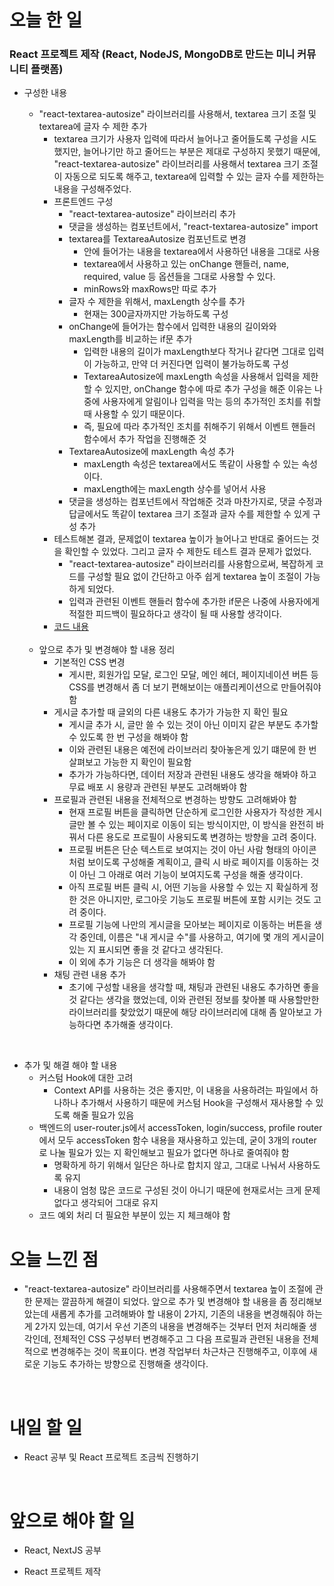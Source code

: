 # 오늘 한 일

### React 프로젝트 제작 (React, NodeJS, MongoDB로 만드는 미니 커뮤니티 플랫폼)

- 구성한 내용

  - "react-textarea-autosize" 라이브러리를 사용해서, textarea 크기 조절 및 textarea에 글자 수 제한 추가
    - textarea 크기가 사용자 입력에 따라서 늘어나고 줄어들도록 구성을 시도했지만, 늘어나기만 하고 줄어드는 부분은 제대로 구성하지 못했기 때문에, "react-textarea-autosize" 라이브러리를 사용해서 textarea 크기 조절이 자동으로 되도록 해주고, textarea에 입력할 수 있는 글자 수를 제한하는 내용을 구성해주었다.
    - 프론트엔드 구성
      - "react-textarea-autosize" 라이브러리 추가
      - 댓글을 생성하는 컴포넌트에서, "react-textarea-autosize" import
      - textarea를 TextareaAutosize 컴포넌트로 변경
        - 안에 들어가는 내용을 textarea에서 사용하던 내용을 그대로 사용
        - textarea에서 사용하고 있는 onChange 핸들러, name, required, value 등 옵션들을 그대로 사용할 수 있다.
        - minRows와 maxRows만 따로 추가
      - 글자 수 제한을 위해서, maxLength 상수를 추가
        - 현재는 300글자까지만 가능하도록 구성
      - onChange에 들어가는 함수에서 입력한 내용의 길이와와 maxLength를 비교하는 if문 추가
        - 입력한 내용의 길이가 maxLength보다 작거나 같다면 그대로 입력이 가능하고, 만약 더 커진다면 입력이 불가능하도록 구성
        - TextareaAutosize에 maxLength 속성을 사용해서 입력을 제한할 수 있지만, onChange 함수에 따로 추가 구성을 해준 이유는 나중에 사용자에게 알림이나 입력을 막는 등의 추가적인 조치를 취할 때 사용할 수 있기 때문이다.
        - 즉, 필요에 따라 추가적인 조치를 취해주기 위해서 이벤트 핸들러 함수에서 추가 작업을 진행해준 것
      - TextareaAutosize에 maxLength 속성 추가
        - maxLength 속성은 textarea에서도 똑같이 사용할 수 있는 속성이다.
        - maxLength에는 maxLength 상수를 넣어서 사용
      - 댓글을 생성하는 컴포넌트에서 작업해준 것과 마찬가지로, 댓글 수정과 답글에서도 똑같이 textarea 크기 조절과 글자 수를 제한할 수 있게 구성 추가
    - 테스트해본 결과, 문제없이 textarea 높이가 늘어나고 반대로 줄어드는 것을 확인할 수 있었다. 그리고 글자 수 제한도 테스트 결과 문제가 없었다.
      - "react-textarea-autosize" 라이브러리를 사용함으로써, 복잡하게 코드를 구성할 필요 없이 간단하고 아주 쉽게 textarea 높이 조절이 가능하게 되었다.
      - 입력과 관련된 이벤트 핸들러 함수에 추가한 if문은 나중에 사용자에게 적절한 피드백이 필요하다고 생각이 될 때 사용할 생각이다.
    - [코드 내용](https://github.com/jeongsangtae/mini-community-platform/commit/7b30bcac27c2ea8c202bebb518afc5f053e3c8f8)

  <br />

  - 앞으로 추가 및 변경해야 할 내용 정리
    - 기본적인 CSS 변경
      - 게시판, 회원가입 모달, 로그인 모달, 메인 헤더, 페이지네이션 버튼 등 CSS를 변경해서 좀 더 보기 편해보이는 애플리케이션으로 만들어줘야 함
    - 게시글 추가할 때 글외의 다른 내용도 추가가 가능한 지 확인 필요
      - 게시글 추가 시, 글만 쓸 수 있는 것이 아닌 이미지 같은 부분도 추가할 수 있도록 한 번 구성을 해봐야 함
      - 이와 관련된 내용은 예전에 라이브러리 찾아놓은게 있기 떄문에 한 번 살펴보고 가능한 지 확인이 필요함
      - 추가가 가능하다면, 데이터 저장과 관련된 내용도 생각을 해봐야 하고 무료 배포 시 용량과 관련된 부분도 고려해봐야 함
    - 프로필과 관련된 내용을 전체적으로 변경하는 방향도 고려해봐야 함
      - 현재 프로필 버튼을 클릭하면 단순하게 로그인한 사용자가 작성한 게시글만 볼 수 있는 페이지로 이동이 되는 방식이지만, 이 방식을 완전히 바꿔서 다른 용도로 프로필이 사용되도록 변경하는 방향을 고려 중이다.
      - 프로필 버튼은 단순 텍스트로 보여지는 것이 아닌 사람 형태의 아이콘처럼 보이도록 구성해줄 계획이고, 클릭 시 바로 페이지를 이동하는 것이 아닌 그 아래로 여러 기능이 보여지도록 구성을 해줄 생각이다.
      - 아직 프로필 버튼 클릭 시, 어떤 기능을 사용할 수 있는 지 확실하게 정한 것은 아니지만, 로그아웃 기능도 프로필 버튼에 포함 시키는 것도 고려 중이다.
      - 프로필 기능에 나만의 게시글을 모아보는 페이지로 이동하는 버튼을 생각 중인데, 이름은 "내 게시글 수"를 사용하고, 여기에 몇 개의 게시글이 있는 지 표시되면 좋을 것 같다고 생각된다.
      - 이 외에 추가 기능은 더 생각을 해봐야 함
    - 채팅 관련 내용 추가
      - 초기에 구성할 내용을 생각할 때, 채팅과 관련된 내용도 추가하면 좋을 것 같다는 생각을 했었는데, 이와 관련된 정보를 찾아볼 때 사용할만한 라이브러리를 찾았었기 때문에 해당 라이브러리에 대해 좀 알아보고 가능하다면 추가해줄 생각이다.

<br />

- 추가 및 해결 해야 할 내용
  - 커스텀 Hook에 대한 고려
    - Context API를 사용하는 것은 좋지만, 이 내용을 사용하려는 파일에서 하나하나 추가해서 사용하기 때문에 커스텀 Hook을 구성해서 재사용할 수 있도록 해줄 필요가 있음
  - 백엔드의 user-router.js에서 accessToken, login/success, profile router에서 모두 accessToken 함수 내용을 재사용하고 있는데, 굳이 3개의 router로 나눌 필요가 있는 지 확인해보고 필요가 없다면 하나로 줄여줘야 함
    - 명확하게 하기 위해서 일단은 하나로 합치지 않고, 그대로 나눠서 사용하도록 유지
    - 내용이 엄청 많은 코드로 구성된 것이 아니기 때문에 현재로서는 크게 문제 없다고 생각되어 그대로 유지
  - 코드 예외 처리 더 필요한 부분이 있는 지 체크해야 함

# 오늘 느낀 점

- "react-textarea-autosize" 라이브러리를 사용해주면서 textarea 높이 조절에 관한 문제는 깔끔하게 해결이 되었다. 앞으로 추가 및 변경해야 할 내용을 좀 정리해보았는데 새롭게 추가를 고려해봐야 할 내용이 2가지, 기존의 내용을 변경해줘야 하는게 2가지 있는데, 여기서 우선 기존의 내용을 변경해주는 것부터 먼저 처리해줄 생각인데, 전체적인 CSS 구성부터 변경해주고 그 다음 프로필과 관련된 내용을 전체적으로 변경해주는 것이 목표이다. 변경 작업부터 차근차근 진행해주고, 이후에 새로운 기능도 추가하는 방향으로 진행해줄 생각이다.

<br />

# 내일 할 일

- React 공부 및 React 프로젝트 조금씩 진행하기

<br />

# 앞으로 해야 할 일

- React, NextJS 공부

- React 프로젝트 제작

